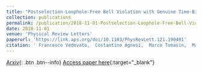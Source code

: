 ```yaml
---
title: "Postselection-Loophole-Free Bell Violation with Genuine Time-Bin Entanglement"
collection: publications
permalink: /publication/2018-11-01-Postselection-Loophole-Free-Bell-Violation-with-Genuine-Time-Bin-Entanglement
date: 2018-11-01
venue: 'Physical Review Letters'
paperurl: 'https://link.aps.org/doi/10.1103/PhysRevLett.121.190401'
citation: ' Francesco Vedovato,  Costantino Agnesi,  Marco Tomasin,  Marco Avesani,  Jan-{\AA}ke Larsson,  Giuseppe Vallone,  Paolo Villoresi, &quot;Postselection-Loophole-Free Bell Violation with Genuine Time-Bin Entanglement.&quot; Physical Review Letters, 2018.'
---
```

[Arxiv](https://arxiv.org/abs/1804.10150){: .btn .btn--info}
[Access paper here](https://link.aps.org/doi/10.1103/PhysRevLett.121.190401){:target="_blank"}
